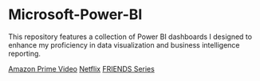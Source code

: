 # Microsoft-Power-BI
This repository features a collection of Power BI dashboards I designed to enhance my proficiency in data visualization and business intelligence reporting.

[Amazon Prime Video](https://app.powerbi.com/view?r=eyJrIjoiMjM1NDg1MjgtNmQ3NC00YzQxLWI3MWItMGQ2YTM4ZWRhNjVlIiwidCI6IjRkYTk4NTcxLWRjZWEtNDgzOS04ZmIxLTBiZGQ1ZGM5NjlmOSIsImMiOjEwfQ%3D%3D)
[Netflix](https://app.powerbi.com/view?r=eyJrIjoiY2I5N2Q0OWUtYTFmZi00Y2IyLWFjNGMtNWVlOWExMjdkYzU5IiwidCI6IjRkYTk4NTcxLWRjZWEtNDgzOS04ZmIxLTBiZGQ1ZGM5NjlmOSIsImMiOjEwfQ%3D%3D)
[FRIENDS Series](https://app.powerbi.com/view?r=eyJrIjoiOGU1NmM0YmQtZmY4YS00YWFiLWFmM2EtYjg2NjUyM2YxZWVlIiwidCI6IjRkYTk4NTcxLWRjZWEtNDgzOS04ZmIxLTBiZGQ1ZGM5NjlmOSIsImMiOjEwfQ%3D%3D)
